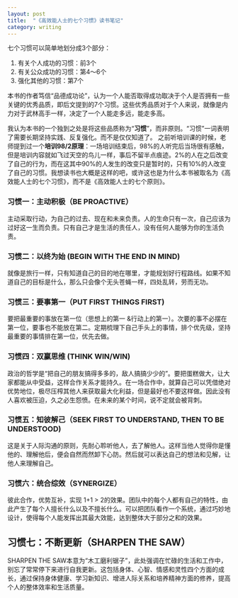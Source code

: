 ```yaml
---
layout: post
title:  "《高效能人士的七个习惯》读书笔记"
category: writing
---
```


七个习惯可以简单地划分成3个部分：
1. 有关个人成功的习惯：前3个
2. 有关公众成功的习惯：第4～6个
3. 强化其他的习惯：第7个

本书的作者笃信“品德成功论”，认为一个人能否取得成功取决于个人是否拥有一些关键的优秀品质，即后文提到的7个习惯。这些优秀品质对于个人来说，就像是内力对于武林高手一样，决定了一个人能走多远，能走多高。

我认为本书的一个独到之处是将这些品质称为“**习惯**”，而非原则。“习惯”一词表明了需要长期坚持实践、反复强化。而不是仅仅知道了。
之前听培训课的时候，老师提到过一个**培训98/2原理**：一场培训结束后，98%的人听完后当场很有感触，但是培训内容就如飞过天空的鸟儿一样，事后不留半点痕迹。2%的人在之后改变了自己的行为，而在这其中90%的人发生的改变只是暂时的，只有10%的人改变了自己的习惯。我想读书也大概是这样的吧，或许这也是为什么本书被取名为《高效能人士的七个习惯》，而不是《高效能人士的七个原则》。


### 习惯一：主动积极（BE PROACTIVE）
主动采取行动，为自己的过去、现在和未来负责。人的生命只有一次，自己应该为过好这一生而负责。只有自己才是生活的责任人，没有任何人能够为你的生活负责。

### 习惯二：以终为始 (BEGIN WITH THE END IN MIND)
就像是旅行一样，只有知道自己的目的地在哪里，才能规划好行程路线。如果不知道自己的目标是什么，那么只会像个无头苍蝇一样，四处乱转，劳而无功。

### 习惯三：要事第一（PUT FIRST THINGS FIRST)
要把最重要的事放在第一位（思想上的第一 &行动上的第一）。次要的事不必摆在第一位，要事也不能放在第二。定期梳理下自己手头上的事情，排个优先级，坚持最重要的事情排在第一位，优先去做。

### 习惯四：双赢思维 (THINK WIN/WIN)
政治的哲学是“把自己的朋友搞得多多的，敌人搞搞少少的”。要把蛋糕做大，让大家都能从中受益，这样合作关系才能持久。在一场合作中，就算自己可以凭借绝对优势地位，极尽压榨其他人来获取最大化利益，但是最好也不要这样做。因此没有人喜欢被压迫，久之必生怨愤。在未来的某个时间，说不定就会被背刺。

### 习惯五：知彼解己（SEEK FIRST TO UNDERSTAND, THEN TO BE UNDERSTOOD)
这是关于人际沟通的原则，先耐心聆听他人，去了解他人。这样当他人觉得你是懂他的、理解他后，便会自然而然卸下心防。然后就可以表达自己的想法和见解，让他人来理解自己。

### 习惯六：统合综效（SYNERGIZE）
彼此合作，优势互补，实现 1+1 > 2的效果。团队中的每个人都有自己的特性，由此产生了每个人擅长什么以及不擅长什么。可以把团队看作一个系统，通过巧妙地设计，使得每个人能发挥出其最大效能，达到整体大于部分之和的效果。

## 习惯七：不断更新（SHARPEN THE SAW）
SHARPEN THE SAW本意为“木工磨利锯子”，此处强调在忙碌的生活和工作中，别忘了常常停下来进行自我更新。这包括身体、心智、情感和灵性四个方面的成长，通过保持身体健康、学习新知识、增进人际关系和培养精神方面的修养，提高个人的整体效率和生活质量。